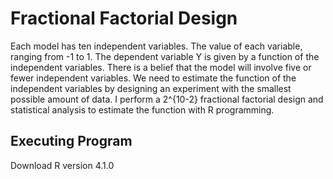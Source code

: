# Fractional Factorial Design

Each model has ten independent variables. The value of each variable, ranging from -1 to 1. The dependent variable Y is given by a function of the independent variables. There is a belief that the model will involve five or fewer independent variables. We need to estimate the function of the independent variables by designing an experiment with the smallest possible amount of data. I perform a 2^{10-2} fractional factorial design and statistical analysis to estimate the function with R programming.

## Executing Program
Download R version 4.1.0
